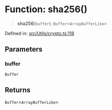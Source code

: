 # Function: sha256()

> **sha256**(`buffer`): `Buffer`\<`ArrayBufferLike`\>

Defined in: [src/Utils/crypto.ts:118](https://github.com/Fokusdotid/Baileys/blob/4aa08196a497251af5be42856601e02d8a85cce8/src/Utils/crypto.ts#L118)

## Parameters

### buffer

`Buffer`

## Returns

`Buffer`\<`ArrayBufferLike`\>
